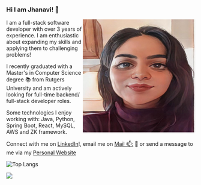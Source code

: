 ### Hi I am Jhanavi! 👋

<img align="right"  height = "300" width="300" src="https://github.com/jhanaviB/jhanaviB/blob/main/Picture.png?raw=true">

<!--
**jhanaviB/jhanaviB** is a ✨ _special_ ✨ repository because its `README.md` (this file) appears on your GitHub profile.

Here are some ideas to get you started:

- 🔭 I’m currently working on ...
- 🌱 I’m currently learning ...
- 👯 I’m looking to collaborate on ...
- 🤔 I’m looking for help with ...
- 💬 Ask me about ...
- 📫 How to reach me: ...
- 😄 Pronouns: ...
- ⚡ Fun fact: ...
-->
I am a full-stack software developer with over 3 years of experience. I am enthusiastic about expanding my skills and applying them to challenging problems!

I recently graduated with a Master's in Computer Science degree :books: from Rutgers University and am actively looking for full-time backend/ full-stack developer roles.

Some technologies I enjoy working with: Java, Python, Spring Boot, React, MySQL, AWS and ZK framework.

Connect with me on <a href="https://www.linkedin.com/in/jhanavibehl/">LinkedIn</a>!, email me on <a href="mailto:jhanavibehl@gmail.com">Mail 📫:</a> :girl:
or send a message to me via my <a href="https://jhanavibehl.netlify.app/"> Personal Website </a>

![Top Langs](https://github-readme-stats.vercel.app/api/top-langs/?username=jhanaviB&hide_progress=true)


![](https://komarev.com/ghpvc/?username=jhanaviB&color=green)

